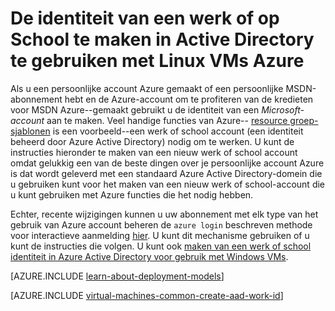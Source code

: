 <properties
   pageTitle="De identiteit van een werk of school in AAD maken | Microsoft Azure"
   description="Informatie over het maken van een werk of school identiteit in Azure Active Directory voor gebruik met uw Linux virtuele machines."
   services="virtual-machines-linux"
   documentationCenter=""
   authors="squillace"
   manager="timlt"
   editor=""
   tags="azure-service-management,azure-resource-manager"/>

<tags
   ms.service="virtual-machines-linux"
   ms.devlang="na"
   ms.topic="article"
   ms.tgt_pltfrm="vm-linux"
   ms.workload="infrastructure"
   ms.date="08/23/2016"
   ms.author="rasquill"/>

# <a name="creating-a-work-or-school-identity-in-azure-active-directory-to-use-with-linux-vms"></a>De identiteit van een werk of op School te maken in Active Directory te gebruiken met Linux VMs Azure

Als u een persoonlijke account Azure gemaakt of een persoonlijke MSDN-abonnement hebt en de Azure-account om te profiteren van de kredieten voor MSDN Azure--gemaakt gebruikt u de identiteit van een *Microsoft-account* aan te maken. Veel handige functies van Azure-- [resource groep-sjablonen](../azure-resource-manager/resource-group-overview.md) is een voorbeeld--een werk of school account (een identiteit beheerd door Azure Active Directory) nodig om te werken. U kunt de instructies hieronder te maken van een nieuw werk of school account omdat gelukkig een van de beste dingen over je persoonlijke account Azure is dat wordt geleverd met een standaard Azure Active Directory-domein die u gebruiken kunt voor het maken van een nieuw werk of school-account die u kunt gebruiken met Azure functies die het nodig hebben.

Echter, recente wijzigingen kunnen u uw abonnement met elk type van het gebruik van Azure account beheren de `azure login` beschreven methode voor interactieve aanmelding [hier](../xplat-cli-connect.md). U kunt dit mechanisme gebruiken of u kunt de instructies die volgen. U kunt ook [maken van een werk of school identiteit in Azure Active Directory voor gebruik met Windows VMs](virtual-machines-windows-create-aad-work-id.md).

[AZURE.INCLUDE [learn-about-deployment-models](../../includes/learn-about-deployment-models-both-include.md)]

[AZURE.INCLUDE [virtual-machines-common-create-aad-work-id](../../includes/virtual-machines-common-create-aad-work-id.md)]
